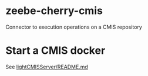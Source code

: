 # zeebe-cherry-cmis
Connector to execution operations on a CMIS repository

# Start a CMIS docker
See [lightCMISServer/README.md](lightCMISserver/README.md)
